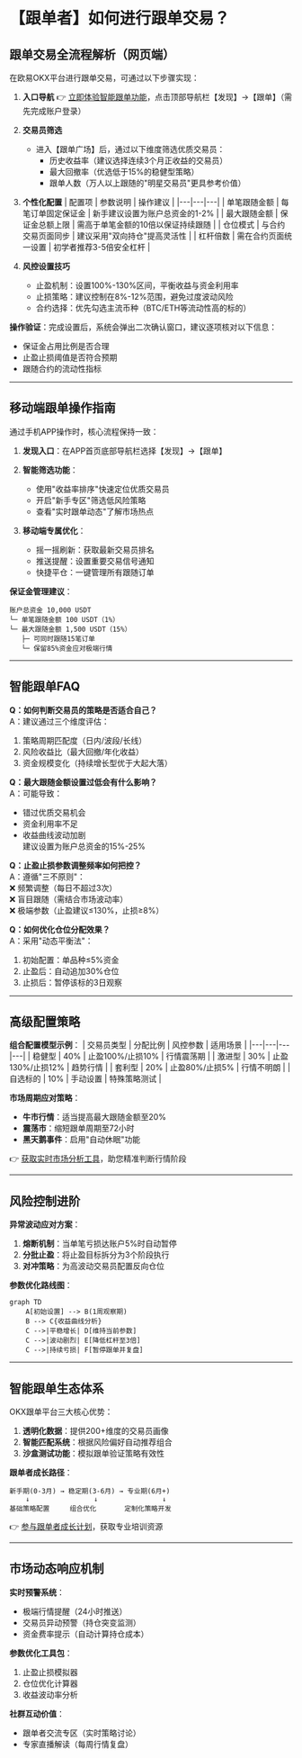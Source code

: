 # 【跟单者】如何进行跟单交易？

## 跟单交易全流程解析（网页端）

在欧易OKX平台进行跟单交易，可通过以下步骤实现：

1. **入口导航**
   👉 [立即体验智能跟单功能](https://bit.ly/okx_welcome)，点击顶部导航栏【发现】→【跟单】（需先完成账户登录）

2. **交易员筛选**
   - 进入【跟单广场】后，通过以下维度筛选优质交易员：
     - 历史收益率（建议选择连续3个月正收益的交易员）
     - 最大回撤率（优选低于15%的稳健型策略）
     - 跟单人数（万人以上跟随的"明星交易员"更具参考价值）

3. **个性化配置**
   | 配置项 | 参数说明 | 操作建议 |
   |---|---|---|
   | 单笔跟随金额 | 每笔订单固定保证金 | 新手建议设置为账户总资金的1-2% |
   | 最大跟随金额 | 保证金总额上限 | 需高于单笔金额的10倍以保证持续跟随 |
   | 仓位模式 | 与合约交易页面同步 | 建议采用"双向持仓"提高灵活性 |
   | 杠杆倍数 | 需在合约页面统一设置 | 初学者推荐3-5倍安全杠杆 |

4. **风控设置技巧**
   - 止盈机制：设置100%-130%区间，平衡收益与资金利用率
   - 止损策略：建议控制在8%-12%范围，避免过度波动风险
   - 合约选择：优先勾选主流币种（BTC/ETH等流动性高的标的）

**操作验证**：完成设置后，系统会弹出二次确认窗口，建议逐项核对以下信息：
- 保证金占用比例是否合理
- 止盈止损阈值是否符合预期
- 跟随合约的流动性指标

---

## 移动端跟单操作指南

通过手机APP操作时，核心流程保持一致：

1. **发现入口**：在APP首页底部导航栏选择【发现】→【跟单】
2. **智能筛选功能**：
   - 使用"收益率排序"快速定位优质交易员
   - 开启"新手专区"筛选低风险策略
   - 查看"实时跟单动态"了解市场热点

3. **移动端专属优化**：
   - 摇一摇刷新：获取最新交易员排名
   - 推送提醒：设置重要交易信号通知
   - 快捷平仓：一键管理所有跟随订单

**保证金管理建议**：
```text
账户总资金 10,000 USDT
└─ 单笔跟随金额 100 USDT（1%）
└─ 最大跟随金额 1,500 USDT（15%）
   ├─ 可同时跟随15笔订单
   └─ 保留85%资金应对极端行情
```

---

## 智能跟单FAQ

**Q：如何判断交易员的策略是否适合自己？**  
A：建议通过三个维度评估：  
1. 策略周期匹配度（日内/波段/长线）  
2. 风险收益比（最大回撤/年化收益）  
3. 资金规模变化（持续增长型优于大起大落）

**Q：最大跟随金额设置过低会有什么影响？**  
A：可能导致：  
- 错过优质交易机会  
- 资金利用率不足  
- 收益曲线波动加剧  
建议设置为账户总资金的15%-25%

**Q：止盈止损参数调整频率如何把控？**  
A：遵循"三不原则"：  
❌ 频繁调整（每日不超过3次）  
❌ 盲目跟随（需结合市场波动率）  
❌ 极端参数（止盈建议≤130%，止损≥8%）

**Q：如何优化仓位分配效果？**  
A：采用"动态平衡法"：  
1. 初始配置：单品种≤5%资金  
2. 止盈后：自动追加30%仓位  
3. 止损后：暂停该标的3日观察

---

## 高级配置策略

**组合配置模型示例**：
| 交易员类型 | 分配比例 | 风控参数 | 适用场景 |
|---|---|---|---|
| 稳健型 | 40% | 止盈100%/止损10% | 行情震荡期 |
| 激进型 | 30% | 止盈130%/止损12% | 趋势行情 |
| 套利型 | 20% | 止盈80%/止损5% | 行情不明朗 |
| 自选标的 | 10% | 手动设置 | 特殊策略测试 |

**市场周期应对策略**：
- **牛市行情**：适当提高最大跟随金额至20%
- **震荡市**：缩短跟单周期至72小时
- **黑天鹅事件**：启用"自动休眠"功能

👉 [获取实时市场分析工具](https://bit.ly/okx_welcome)，助您精准判断行情阶段

---

## 风险控制进阶

**异常波动应对方案**：
1. **熔断机制**：当单笔亏损达账户5%时自动暂停
2. **分批止盈**：将止盈目标拆分为3个阶段执行
3. **对冲策略**：为高波动交易员配置反向仓位

**参数优化路线图**：
```mermaid
graph TD
    A[初始设置] --> B(1周观察期)
    B --> C{收益曲线分析}
    C -->|平稳增长| D[维持当前参数]
    C -->|波动剧烈| E[降低杠杆至3倍]
    C -->|持续亏损| F[暂停跟单并复盘]
```

---

## 智能跟单生态体系

OKX跟单平台三大核心优势：
1. **透明化数据**：提供200+维度的交易员画像
2. **智能匹配系统**：根据风险偏好自动推荐组合
3. **沙盒测试功能**：模拟跟单验证策略有效性

**跟单者成长路径**：
```
新手期(0-3月) → 稳定期(3-6月) → 专业期(6月+)
    ↓                ↓                ↓
基础策略配置     组合优化       定制化策略开发
```

👉 [参与跟单者成长计划](https://bit.ly/okx_welcome)，获取专业培训资源

---

## 市场动态响应机制

**实时预警系统**：
- 极端行情提醒（24小时推送）
- 交易员异动预警（持仓突变监测）
- 资金费率提示（自动计算持仓成本）

**参数优化工具包**：
1. 止盈止损模拟器
2. 仓位优化计算器
3. 收益波动率分析

**社群互动价值**：
- 跟单者交流专区（实时策略讨论）
- 专家直播解读（每周行情复盘）